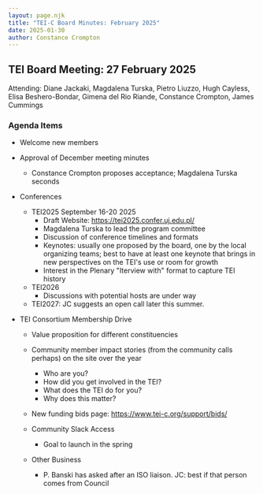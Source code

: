 ```yaml
---
layout: page.njk
title: "TEI-C Board Minutes: February 2025"
date: 2025-01-30
author: Constance Crompton
---
```

## TEI Board Meeting: 27 February 2025

Attending:  Diane Jackaki, Magdalena Turska, Pietro Liuzzo, Hugh Cayless, Elisa Beshero-Bondar, Gimena del Rio Riande, Constance Crompton, James Cummings

### Agenda Items

* Welcome new members
* Approval of December meeting minutes
    * Constance Crompton proposes acceptance; Magdalena Turska seconds
    


* Conferences
    * TEI2025 September 16-20 2025
        * Draft Website: https://tei2025.confer.uj.edu.pl/ 
        * Magdalena Turska to lead the program committee
        * Discussion of conference timelines and formats
        * Keynotes: usually one proposed by the board, one by the local organizing teams; best to have at least one keynote that brings in new perspectives on the TEI's use or room for growth
        * Interest in the Plenary "Iterview with" format to capture TEI history  
    * TEI2026 
        * Discussions with potential hosts are under way
   * TEI2027: JC suggests an open call later this summer.


* TEI Consortium Membership Drive
    * Value proposition for different constituencies  
    * Community member impact stories (from the community calls perhaps) on the site over the year
        * Who are you?
        * How did you get involved in the TEI? 
        * What does the TEI do for you? 
        * Why does this matter? 
    * New funding bids page: https://www.tei-c.org/support/bids/
    * Community Slack Access 
        * Goal to launch in the spring
        
        
    * Other Business
        * P. Banski has asked after an ISO liaison. JC: best if that person comes from Council